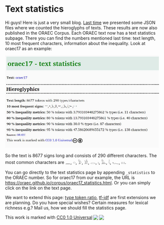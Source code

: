 # Text statistics

Hi guys! Here is just a very small blog. [Last time](https://oraec.github.io/2023/01/27/frequency-of-hieroglyphs.html) we presented some JSON files where we counted the hieroglyphs of texts. These results are now also published in the ORAEC Corpus. Each ORAEC text now has a text statistics subpage. There you can find the numbers mentioned last time: text length, 10 most frequent characters, information about the inequality. Look at oraec17 as an example:

![Text statistics - oraec17](/img/blog/text_statistics_oraec17.jpg)

So the text is 8677 signs long and consists of 290 different characters. The most common characters are 𓈖, 𓏏, 𓅱, 𓀀, 𓂋, 𓏤, 𓅓, 𓇋, 𓆑, 𓏥.

You can go directly to the text statistics page by appending ``_statistics`` to the ORAEC number. So for oraec17 from our example, the URL is <https://oraec.github.io/corpus/oraec17_statistics.html>. Or you can simply click on the link on the text page.

We want to extend this page: [type token ratio](https://web.archive.org/web/20201001232339/http://www.glottopedia.org/index.php/Type-Token-Relation), [tf-idf](https://en.wikipedia.org/w/index.php?title=Tf%E2%80%93idf&oldid=1131417548) are first extensions we are planning. Do you have special wishes? Certain measures for lexical richness e.g.? Mail us, how we should fill the statistics page.

<p xmlns:cc="http://creativecommons.org/ns#" >This work is marked with <a href="http://creativecommons.org/publicdomain/zero/1.0?ref=chooser-v1" target="_blank" rel="license noopener noreferrer" style="display:inline-block;">CC0 1.0 Universal<img style="height:22px!important;margin-left:3px;vertical-align:text-bottom;" src="https://mirrors.creativecommons.org/presskit/icons/cc.svg?ref=chooser-v1"><img style="height:22px!important;margin-left:3px;vertical-align:text-bottom;" src="https://mirrors.creativecommons.org/presskit/icons/zero.svg?ref=chooser-v1"></a></p>
